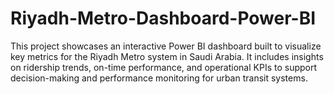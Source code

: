 # Riyadh-Metro-Dashboard-Power-BI
This project showcases an interactive Power BI dashboard built to visualize key metrics for the Riyadh Metro system in Saudi Arabia. It includes insights on ridership trends, on-time performance, and operational KPIs to support decision-making and performance monitoring for urban transit systems.

